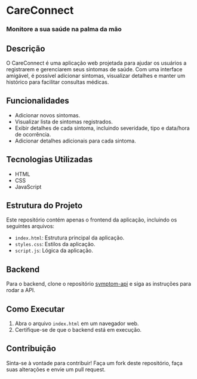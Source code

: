 # CareConnect

### Monitore a sua saúde na palma da mão

## Descrição

O CareConnect é uma aplicação web projetada para ajudar os usuários a registrarem e gerenciarem seus sintomas de saúde. Com uma interface amigável, é possível adicionar sintomas, visualizar detalhes e manter um histórico para facilitar consultas médicas.

## Funcionalidades

- Adicionar novos sintomas.
- Visualizar lista de sintomas registrados.
- Exibir detalhes de cada sintoma, incluindo severidade, tipo e data/hora de ocorrência.
- Adicionar detalhes adicionais para cada sintoma.

## Tecnologias Utilizadas

- HTML
- CSS
- JavaScript

## Estrutura do Projeto

Este repositório contém apenas o frontend da aplicação, incluindo os seguintes arquivos:

- `index.html`: Estrutura principal da aplicação.
- `styles.css`: Estilos da aplicação.
- `script.js`: Lógica da aplicação.

## Backend

Para o backend, clone o repositório [symptom-api](https://github.com/mcurvello/symptom-api.git) e siga as instruções para rodar a API.

## Como Executar

1. Abra o arquivo `index.html` em um navegador web.
2. Certifique-se de que o backend está em execução.

## Contribuição

Sinta-se à vontade para contribuir! Faça um fork deste repositório, faça suas alterações e envie um pull request.

